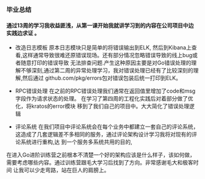 ### 毕业总结

#### 通过13周的学习我收益匪浅，从第一课开始我就讲学习到的内容在公司项目中边实践边求证 。

* 改造日志模板
原本日志模块只是简单的将错误输出到ELK, 然后到Kibana上查看,这样通常导致很难还原错误现场。还有部分情况忽略错误导致的线上bug或者随意打印的错误导致
无法排查问题.产生这种原因主要是对Go错误处理的理解不够深刻,通过第二周的异常处理学习，我对错误处理已经有了比较深刻的理解,然后通过 
  github.com/pkg/errors包对错误包装后统一打印到ELK。


* RPC错误处理
在之前的RPC错误处理我们通常在返回值里增加了code和msg字段作为请求状态的处理。 在学习了第四周的工程化实践后对着部分做了优化，将kratos的error模块
移到了我们自己的项目中。大大简化了错误处理逻辑


* 评论系统
在我们项目中评论系统会在每个业务中都建立一套自己的评论系统，这造成了几套逻辑差不多相同的服务，通过评论架构设计学习我将对现有的评论系统进行重构,达
到一个服务多系统共用的目的,
  
在进入Go进阶训练营之前根本不清楚一个好的架构应该是什么样子，该如何做，需要考虑哪些内容。通过训练营跟毛大学习后找到了方向。非常感谢毛大和极客时间
让我可以少走弯路，站在巨人的肩膀上。



